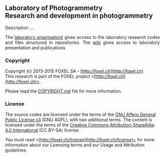 
## Laboratory of Photogrammetry <br /> Research and development in photogrammetry

<p align="justify">
Description ...
</p>

<p align="justify">
The <a href="https://github.com/FOXEL-Labs-Photogrammetry">laboratory organisationt</a>
gives access to the laboratory research codes and files structured in repositories.
The <a href="https://github.com/FOXEL-Labs/Laboratory-of-Photogrammetry/wiki">wiki</a>
gives access to laboratory presentation and publications
</p>

### Copyright

Copyright (c) 2013-2015 FOXEL SA - [http://foxel.ch](http://foxel.ch)<br />
This research is part of the FOXEL project <[http://foxel.ch](http://foxel.ch)>.

Please read the [COPYRIGHT.md](COPYRIGHT.md) file for more information.


### License

The source codes are licensed under the terms of the
[GNU Affero General Public License v3](http://www.gnu.org/licenses/agpl.html)
(GNU AGPL), with two additional terms. The content is licensed under the terms
of the
[Creative Commons Attribution-ShareAlike 4.0 International](http://creativecommons.org/licenses/by-sa/4.0/)
(CC BY-SA) license.

You must read <[http://foxel.ch/license](http://foxel.ch/license)> for more
information about our Licensing terms and our Usage and Attribution guidelines.

